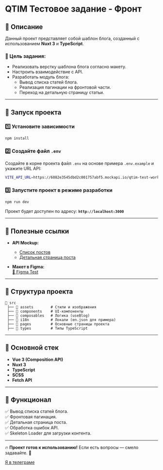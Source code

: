 # QTIM Тестовое задание - Фронт

## 📌 Описание
Данный проект представляет собой шаблон блога, созданный с использованием **Nuxt 3** и **TypeScript**.

### 🎯 Цель задания:
- Реализовать верстку шаблона блога согласно макету.
- Настроить взаимодействие с API.
- Разработать модуль блога:
    - Вывод списка статей блога.
    - Реализация пагинации на фронтовой части.
    - Переход на детальную страницу статьи.

---

## 🚀 Запуск проекта

### 1️⃣ Установите зависимости
```sh
npm install
```

### 2️⃣ Создайте файл `.env`

Создайте в корне проекта файл `.env` на основе примера `.env.example` и укажите URL API:

```sh
VITE_API_URL=https://6082e3545dbd2c001757abf5.mockapi.io/qtim-test-work
```

### 3️⃣ Запустите проект в режиме разработки
```sh
npm run dev
```

Проект будет доступен по адресу: **`http://localhost:3000`**

---

## 🔗 Полезные ссылки

- **API Mockup:**
    - [Список постов](https://6082e3545dbd2c001757abf5.mockapi.io/qtim-test-work/posts/)
    - [Детальная страница поста](https://6082e3545dbd2c001757abf5.mockapi.io/qtim-test-work/posts/{id})

- **Макет в Figma:**  
  [📌 Figma Test](https://www.figma.com/file/YuLYXnZmLk1U5sKAYjQ0Qy/Test?type=design&node-id=0-1&mode=design&t=qUknJKzxfWOznHn0-0)

---

## 📂 Структура проекта

```
📂 src
 ├── 📁 assets        # Стили и изображения
 ├── 📁 components    # UI-компоненты
 ├── 📁 composables   # Логика (useBlog)
 ├── 📁 i18n          # Локали (en.json для примера)
 ├── 📁 pages         # Основные страницы проекта
 ├── 📁 types         # Типы TypeScript
```

---

## 🔧 Основной стек
- **Vue 3 (Composition API)**
- **Nuxt 3**
- **TypeScript**
- **SCSS**
- **Fetch API**

---

## 📌 Функционал
✅ Вывод списка статей блога.  
✅ Фронтовая пагинация.  
✅ Детальная страница поста.  
✅ Обработка ошибок API.  
✅ Skeleton Loader для загрузки контента.

---

🔥 **Проект готов к использованию!** Если есть вопросы — смело задавайте. 🚀

[Я в телеграме](https://t.me/gsusha)

